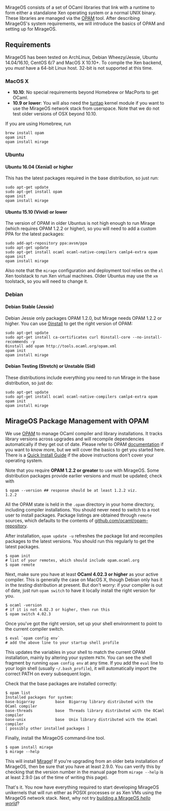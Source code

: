 MirageOS consists of a set of OCaml libraries that link with a runtime to form either a standalone Xen operating system or a normal UNIX binary. These libraries are managed via the [OPAM](https://opam.ocaml.org) tool. After describing MirageOS's system requirements, we will introduce the basics of OPAM and setting up for MirageOS.

## Requirements

MirageOS has been tested on ArchLinux, Debian Wheezy/Jessie, Ubuntu 14.04/16.10, CentOS 6/7 and MacOS X 10.10+. To compile the Xen backend, you *must* have a 64-bit Linux host. 32-bit is not supported at this time.

### MacOS X

* __10.10__: No special requirements beyond Homebrew or MacPorts to get OCaml.
* __10.9 or lower__: You will also need the [tuntap](http://tuntaposx.sourceforge.net/) kernel module if you want to use the MirageOS network stack from userspace.  Note that we do not test older versions of OSX beyond 10.10.

If you are using Homebrew, run

    brew install opam
    opam init
    opam install mirage

### Ubuntu

#### Ubuntu 16.04 (Xenial) or higher

This has the latest packages required in the base distribution, so just run:

    sudo apt-get update
    sudo apt-get install opam
    opam init
    opam install mirage

#### Ubuntu 15.10 (Vivid) or lower

The version of OPAM in older Ubuntus is not high enough to run Mirage (which requires OPAM 1.2.2 or higher), so you will need to add a custom PPA for the latest packages:

    sudo add-apt-repository ppa:avsm/ppa
    sudo apt-get update
    sudo apt-get install ocaml ocaml-native-compilers camlp4-extra opam
    opam init
    opam install mirage

Also note that the `mirage` configuration and deployment tool relies on the `xl` Xen toolstack to run Xen virtual machines.  Older Ubuntus may use the `xm` toolstack, so you will need to change it.

### Debian 

#### Debian Stable (Jessie)

Debian Jessie only packages OPAM 1.2.0, but Mirage needs OPAM 1.2.2 or higher.  You can use [0install](http://0install.net) to get the right version of OPAM:

    sudo apt-get update
    sudo apt-get install ca-certificates curl 0install-core --no-install-recommends -y
    0install add opam http://tools.ocaml.org/opam.xml
    opam init
    opam install mirage

#### Debian Testing (Stretch) or Unstable (Sid)

These distributions include everything you need to run Mirage in the base distribution, so just do:

    sudo apt-get update
    sudo apt-get install ocaml ocaml-native-compilers camlp4-extra opam
    opam init
    opam install mirage
  
## MirageOS Package Management with OPAM

We use [OPAM](https://opam.ocaml.org) to manage OCaml compiler and library installations. It tracks library versions across upgrades and will recompile dependencies automatically if they get out of date. Please refer to OPAM [documentation](https://opam.ocaml.org) if you want to know more, but we will cover the basics to get you started here. There is a [Quick Install Guide](http://opam.ocaml.org/doc/Install.html) if the above instructions don't cover your operating system.

Note that you require **OPAM 1.2.2 or greater** to use with MirageOS. Some distribution packages provide earlier versions and must be updated; check with

    $ opam --version ## response should be at least 1.2.2 viz.
    1.2.2

All the OPAM state is held in the `.opam` directory in your home directory, including compiler installations. You should never need to switch to a root user to install packages. Package listings are obtained through `remote` sources, which defaults to the contents of [github.com/ocaml/opam-repository](https://github.com/ocaml/opam-repository).

After installation, `opam update -u` refreshes the package list and recompiles packages to the latest versions.  You should run this regularly to get the latest packages.

    $ opam init
    # list of your remotes, which should include opam.ocaml.org
    $ opam remote

Next, make sure you have at least **OCaml 4.02.3 or higher** as your active compiler. This is generally the case on MacOS X, though Debian only has it in the *testing* distribution at present. But don't worry: if your compiler is out of date, just run `opam switch` to have it locally install the right version for you.

    $ ocaml -version
    # if it is not 4.02.3 or higher, then run this
    $ opam switch 4.02.3

Once you've got the right version, set up your shell environment to point to the current compiler switch.

    $ eval `opam config env`
    # add the above line to your startup shell profile

This updates the variables in your shell to match the current OPAM installation, mainly by altering your system `PATH`. You can see the shell fragment by running `opam config env` at any time. If you add the `eval` line to your login shell (usually `~/.bash_profile`), it will automatically import the correct PATH on every subsequent login.

Check that the base packages are installed correctly:

    $ opam list
    Installed packages for system:
    base-bigarray         base  Bigarray library distributed with the OCaml compiler
    base-threads          base  Threads library distributed with the OCaml compiler
    base-unix             base  Unix library distributed with the OCaml compiler
    [ possibly other installed packages ]

Finally, install the MirageOS command-line tool.

    $ opam install mirage
    $ mirage --help

This will install [Mirage](https://github.com/mirage/mirage)!
If you're upgrading from an older beta installation of MirageOS, then be sure that you have at least 2.9.0.  You can verify this by checking that the version number in the manual page from `mirage --help` is at least 2.9.0 (as of the time of writing this page).

That's it. You now have everything required to start developing MirageOS unikernels that will run either as POSIX processes or as Xen VMs using the MirageOS network stack. Next, why not try [building a MirageOS *hello world*](/wiki/hello-world)?

